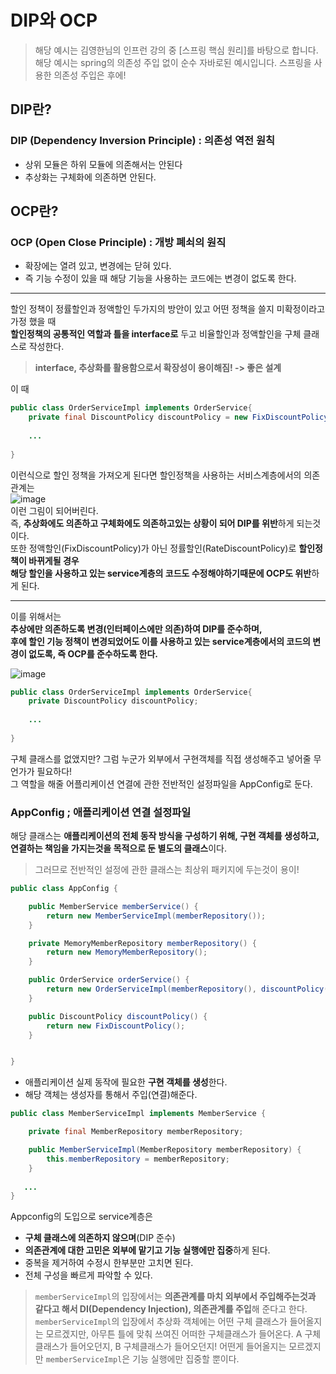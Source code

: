 # DIP와 OCP    
> 해당 예시는 김영한님의 인프런 강의 중 [스프링 핵심 원리]를 바탕으로 합니다.   
> 해당 예시는 spring의 의존성 주입 없이 순수 자바로된 예시입니다. 스프링을 사용한 의존성 주입은 후에! 

## DIP란?
### DIP (Dependency Inversion Principle) : 의존성 역전 원칙 ###
* 상위 모듈은 하위 모듈에 의존해서는 안된다
* 추상화는 구체화에 의존하면 안된다.

## OCP란?
### OCP (Open Close Principle) : 개방 폐쇠의 원직 ###
* 확장에는 열려 있고, 변경에는 닫혀 있다.
* 즉 기능 수정이 있을 때 해당 기능을 사용하는 코드에는 변경이 없도록 한다. 
---------------------------------------------------------------   
   
   
할인 정책이 정률할인과 정액할인 두가지의 방안이 있고 어떤 정책을 쓸지 미확정이라고 가정 했을 때   
**할인정책의 공통적인 역할과 틀을 interface로** 두고 비율할인과 정액할인을 구체 클래스로 작성한다.    
> **interface, 추상화를 활용함으로서 확장성이 용이해짐! -> 좋은 설계**   

이 때    
```java
public class OrderServiceImpl implements OrderService{
    private final DiscountPolicy discountPolicy = new FixDiscountPolicy();
    
    ...
    
}
```   
이런식으로 할인 정책을 가져오게 된다면 할인정책을 사용하는 서비스계층에서의 의존관계는   
![image](https://user-images.githubusercontent.com/108853290/182097253-45f76bbd-a628-41e6-95f8-6dc3080d9f9d.png)   
이런 그림이 되어버린다.   
즉, **추상화에도 의존하고 구체화에도 의존하고있는 상황이 되어 DIP를 위반**하게 되는것이다.   
또한 정액할인(FixDiscountPolicy)가 아닌 정률할인(RateDiscountPolicy)로 **할인정책이 바뀌게될 경우   
해당 할인을 사용하고 있는 service계층의 코드도 수정해야하기때문에 OCP도 위반**하게 된다.  

  ---------------------------------------------------------------------------   
  
이를 위해서는    
**추상에만 의존하도록 변경(인터페이스에만 의존)하여 DIP를 준수하며,  
후에 할인 기능 정책이 변경되었어도 이를 사용하고 있는 service계층에서의 코드의 변경이 없도록, 즉 OCP를 준수하도록 한다.**   
      
![image](https://user-images.githubusercontent.com/108853290/182101435-59359f8e-5650-4064-81b9-cdb50a8938d8.png)      

```java
public class OrderServiceImpl implements OrderService{
    private DiscountPolicy discountPolicy;
    
    ...
    
}
```    
구체 클래스를 없앴지만? 그럼 누군가 외부에서 구현객체를 직접 생성해주고 넣어줄 무언가가 필요하다!   
그 역할을 해줄 어플리케이션 연결에 관한 전반적인 설정파일을 AppConfig로 둔다.    
      
      
### AppConfig ; 애플리케이션 연결 설정파일 ###   
해당 클래스는 **애플리케이션의 전체 동작 방식을 구성하기 위해, 구현 객체를 생성하고, 연결하는 책임을 가지는것을 목적으로 둔 별도의 클래스**이다.   
> 그러므로 전반적인 설정에 관한 클래스는 최상위 패키지에 두는것이 용이!   

```java
public class AppConfig {

    public MemberService memberService() {
        return new MemberServiceImpl(memberRepository());
    }

    private MemoryMemberRepository memberRepository() {
        return new MemoryMemberRepository();
    }

    public OrderService orderService() {
        return new OrderServiceImpl(memberRepository(), discountPolicy());
    }

    public DiscountPolicy discountPolicy() {
        return new FixDiscountPolicy();
    }


}
```
* 애플리케이션 실제 동작에 필요한 **구현 객체를 생성**한다.
* 해당 객체는 생성자를 통해서 주입(연결)해준다.   

```java
public class MemberServiceImpl implements MemberService {

    private final MemberRepository memberRepository;

    public MemberServiceImpl(MemberRepository memberRepository) {
        this.memberRepository = memberRepository;
    }
    
   ...
}

```
Appconfig의 도입으로 service계층은 
* **구체 클래스에 의존하지 않으며**(DIP 준수)
* **의존관계에 대한 고민은 외부에 맡기고 기능 실행에만 집중**하게 된다.
* 중복을 제거하여 수정시 한부분만 고치면 된다.
* 전체 구성을 빠르게 파악할 수 있다.
   
   
> `memberServiceImpl`의 입장에서는 **의존관계를 마치 외부에서 주입해주는것과 같다고 해서 DI(Dependency Injection), 의존관계를 주입**해 준다고 한다.   
`memberServiceImpl`의 입장에서 추상화 객체에는 어떤 구체 클래스가 들어올지는 모르겠지만, 아무튼 틀에 맞춰 쓰여진 어떠한 구체클래스가 들어온다. A 구체클래스가 들어오던지, B 구체클래스가 들어오던지! 어떤게 들어올지는 모르겠지만 `memberServiceImpl`은 기능 실행에만 집중할 뿐이다.
